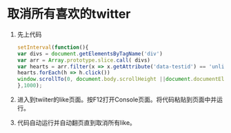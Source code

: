 # 取消所有喜欢的twitter

1. 先上代码  

    ```js
    setInterval(function(){
    var divs = document.getElementsByTagName('div')
    var arr = Array.prototype.slice.call( divs)
    var hearts = arr.filter(x => x.getAttribute('data-testid') == 'unlike')
    hearts.forEach(h => h.click())
    window.scrollTo(0, document.body.scrollHeight ||document.documentElement.scrollHeight);
    },1000);
    ```

2. 进入到twiiter的like页面。按F12打开Console页面。将代码粘贴到页面中并运行。
3. 代码自动运行并自动翻页直到取消所有like。

